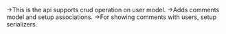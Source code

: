 ->This is the api supports crud operation on user model.
->Adds comments model and setup associations.
->For showing comments with users, setup serializers.